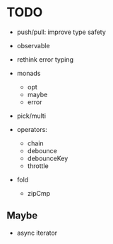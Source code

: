 # TODO

- push/pull: improve type safety

- observable

- rethink error typing

- monads

  - opt
  - maybe
  - error

- pick/multi

- operators:

  - chain
  - debounce
  - debounceKey
  - throttle

- fold
  - zipCmp

## Maybe

- async iterator
